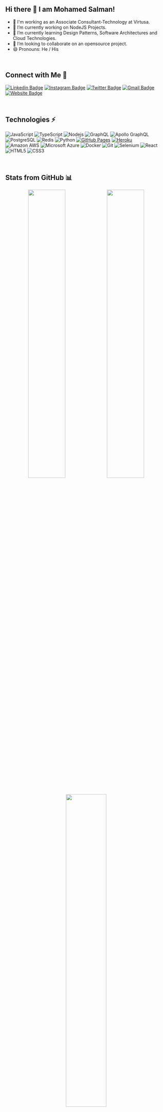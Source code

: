 ## Hi there 👋 I am Mohamed Salman!


- 💼 I'm working as an Associate Consultant-Technology at Virtusa.
- 🔭 I’m currently working on NodeJS Projects.
- 🌱 I’m currently learning Design Patterns, Software Architectures and Cloud Technologies.
- 👯 I’m looking to collaborate on an opensource project.
- 😄 Pronouns: He / His

<br/>

## Connect with Me 🤝

[![Linkedin Badge](https://img.shields.io/badge/-mohamedsalman-blue?style=for-the-badge&logo=Linkedin&logoColor=white&link=https://www.linkedin.com/in/mohamed-salman-05/)](https://www.linkedin.com/in/mohamed-salman-05/)
[![Instagram Badge](https://img.shields.io/badge/-mohamedsalman4373-purple?style=for-the-badge&logo=instagram&logoColor=white&link=https://instagram.com/mohamedsalman4373/)](https://instagram.com/mohamedsalman4373)
[![Twitter Badge](https://img.shields.io/badge/-akjsal-blue?style=for-the-badge&logo=Twitter&logoColor=white&link=https://twitter.com/akjsal/)](https://twitter.com/akjsal)
[![Gmail Badge](https://img.shields.io/badge/-mohamed.akj@gmail.com-c14438?style=for-the-badge&logo=Gmail&logoColor=white&link=mailto:mohamed.akj@gmail.com)](mailto:mohamed.akj@gmail.com)
[![Website Badge](https://img.shields.io/badge/-Portfolio-green?style=for-the-badge&logo=Wordpress&logoColor=white&link=https://salmantec.github.io/)](https://salmantec.github.io/)

<br/>

## Technologies ⚡

![JavaScript](https://img.shields.io/badge/-JavaScript-black?style=for-the-badge&logo=javascript)
![TypeScript](https://img.shields.io/badge/-TypeScript-007ACC?style=for-the-badge&logo=typescript)
![Nodejs](https://img.shields.io/badge/-Nodejs-black?style=for-the-badge&logo=Node.js)
![GraphQL](https://img.shields.io/badge/-GraphQL-E10098?style=for-the-badge&logo=graphql)
![Apollo GraphQL](https://img.shields.io/badge/-Apollo%20GraphQL-311C87?style=for-the-badge&logo=apollo-graphql)
![PostgreSQL](https://img.shields.io/badge/-PostgreSQL-336791?style=for-the-badge&logo=postgresql)
![Redis](https://img.shields.io/badge/-Redis-black?style=for-the-badge&logo=Redis)
![Python](https://img.shields.io/badge/-Python-black?style=for-the-badge&logo=Python)
<a href="#"><img alt="GitHub Pages" src="https://img.shields.io/badge/GitHub%20Pages-%23327FC7.svg?logo=github&logoColor=white"></a>
<a href="#"><img alt="Heroku" src="https://img.shields.io/badge/Heroku%20-%23430098.svg?logo=heroku&logoColor=white"></a>
![Amazon AWS](https://img.shields.io/badge/Amazon%20AWS-232F3E?style=for-the-badge&logo=amazon-aws)
![Microsoft Azure](https://img.shields.io/badge/Microsoft%20Azure-232F7E?style=for-the-badge&logo=microsoft-azure)
![Docker](https://img.shields.io/badge/-Docker-black?style=for-the-badge&logo=docker)
![Git](https://img.shields.io/badge/-Git-black?style=for-the-badge&logo=git)
![Selenium](https://img.shields.io/badge/-Selenium-green?style=for-the-badge&logo=selenium)
![React](https://img.shields.io/badge/-React-black?style=for-the-badge&logo=react)
![HTML5](https://img.shields.io/badge/-HTML5-E34F26?style=for-the-badge&logo=html5&logoColor=white)
![CSS3](https://img.shields.io/badge/-CSS3-1572B6?style=for-the-badge&logo=css3)

<br/>

## Stats from GitHub 📊

<p align="center">
  <img width="48%" src="https://github-readme-stats.vercel.app/api?username=salmantec&show_icons=true&theme=tokyonight" />
  <img width="48%" src="https://github-readme-streak-stats.herokuapp.com/?user=salmantec&theme=tokyonight" />
</p>

<p align="center">
  <img width="50%" src="https://github-readme-stats.vercel.app/api/top-langs/?username=salmantec&layout=compact&theme=tokyonight" />
</p>

<img src="https://activity-graph.herokuapp.com/graph?username=salmantec&bg_color=0f2d3d&color=1cadfb&line=1cadfb&point=1cadfb&area=true&hide_border=true">

